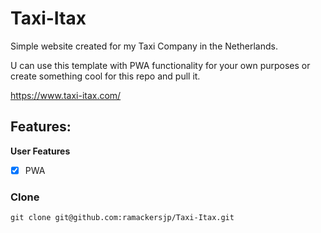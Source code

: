 # Taxi-Itax
Simple website created for my Taxi Company in the Netherlands.

U can use this template with PWA functionality for your own purposes or create something cool for this repo and pull it.

https://www.taxi-itax.com/

## Features:

**User Features**

-   [x] PWA

### Clone

```
git clone git@github.com:ramackersjp/Taxi-Itax.git
```
